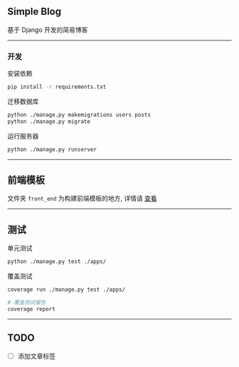 ## Simple Blog

基于 Django 开发的简易博客

---

### 开发

安装依赖

```bash
pip install -r requirements.txt
```

迁移数据库

```bash
python ./manage.py makemigrations users posts
python ./manage.py migrate
```

运行服务器

```bash
python ./manage.py runserver
```

---

## 前端模板

文件夹 `front_end` 为构建前端模板的地方, 详情请 [查看](./front_end/README.md)

---

## 测试

单元测试

```bash
python ./manage.py test ./apps/
```

覆盖测试

```bash
coverage run ./manage.py test ./apps/

# 覆盖测试报告
coverage report
```

---

## TODO

- [ ] 添加文章标签
